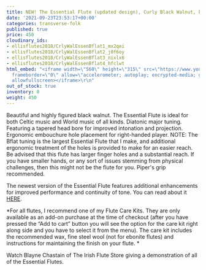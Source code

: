 ```yaml
---
title: NEW! The Essential Flute (updated design), Curly Black Walnut, key of Bflat
date: '2021-09-23T23:53:17+00:00'
categories: transverse-folk
published: true
price: 450
cloudinary_ids:
- ellisflutes2018/CrlyWalEssenBflat1_mx2qei
- ellisflutes2018/CrlyWalEssenBflat2_j0f6oy
- ellisflutes2018/CrlyWalEssenBflat3_nixlx6
- ellisflutes2018/CrlyWalEssenBflat4_hfclwt
html_embed: "<iframe width=\"560\" height=\"315\" src=\"https://www.youtube.com/embed/SpD1Om16E-c\"
  frameborder=\"0\" allow=\"accelerometer; autoplay; encrypted-media; gyroscope; picture-in-picture\"
  allowfullscreen></iframe>\r\n"
out_of_stock: true
inventory: 0
weight: 450
---
```


Beautiful and highly figured black walnut.  The Essential Flute is ideal for both Celtic music and World music of all kinds. Diatonic major tuning. Featuring a tapered head bore for improved intonation and projection. Ergonomic embouchure hole placement for right-handed player.  NOTE:  The Bflat tuning is the largest Essential Flute that I make, and additional ergonomic treatment of the holes is provided to make for an easier reach.  Be advised that this flute has larger finger holes and a substantial reach.  If you have smaller hands, or any sort of issues stemming from physical challenges, then this might not be the flute for you.  Piper's grip recommended.  

The newest version of the Essential Flute features additional enhancements for improved performance and continuity of tone.  You can read about it [HERE](https://www.ellisflutes.com/world-flutes/transverse-folk). 

*For all flutes, I recommend one of my Flute Care Kits.  They are only available as an add-on purchase at the time of checkout (after you have pressed the “Add to cart” button you will see the option for the care kit right along side and you have to select it from the menu). The care kit includes the recommended wax, fine steel wool (not for ebonite flutes) and instructions for maintaining the finish on your flute.  *

Watch Blayne Chastain of The Irish Flute Store giving a demonstration of all of the Essential Flutes.
